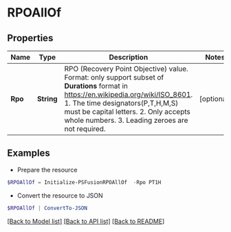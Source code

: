 # RPOAllOf
## Properties

Name | Type | Description | Notes
------------ | ------------- | ------------- | -------------
**Rpo** | **String** | RPO (Recovery Point Objective) value. Format: only support subset of **Durations** format in https://en.wikipedia.org/wiki/ISO_8601. 1. The time designators(P,T,H,M,S) must be capital letters.  2. Only accepts whole numbers.  3. Leading zeroes are not required. | [optional] 

## Examples

- Prepare the resource
```powershell
$RPOAllOf = Initialize-PSFusionRPOAllOf  -Rpo PT1H
```

- Convert the resource to JSON
```powershell
$RPOAllOf | ConvertTo-JSON
```

[[Back to Model list]](../README.md#documentation-for-models) [[Back to API list]](../README.md#documentation-for-api-endpoints) [[Back to README]](../README.md)

